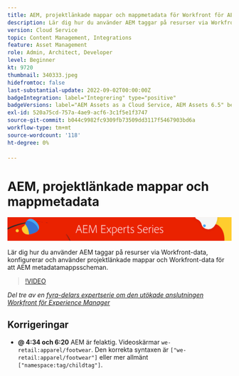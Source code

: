 ```yaml
---
title: AEM, projektlänkade mappar och mappmetadata för Workfront för AEM förbättrade anslutningsprogrammet
description: Lär dig hur du använder AEM taggar på resurser via Workfront-data, använder projektlänkade mappar och Workfront-data för att AEM metadatamappsscheman.
version: Cloud Service
topic: Content Management, Integrations
feature: Asset Management
role: Admin, Architect, Developer
level: Beginner
kt: 9720
thumbnail: 340333.jpeg
hidefromtoc: false
last-substantial-update: 2022-09-02T00:00:00Z
badgeIntegration: label="Integrering" type="positive"
badgeVersions: label="AEM Assets as a Cloud Service, AEM Assets 6.5" before-title="false"
exl-id: 520a75cd-757a-4ae9-acf6-3c1f5e1f3747
source-git-commit: b044c9982fc9309fb73509dd3117f5467903bd6a
workflow-type: tm+mt
source-wordcount: '118'
ht-degree: 0%

---
```


# AEM, projektlänkade mappar och mappmetadata

![AEM Experts Series](./assets/banner.png)

Lär dig hur du använder AEM taggar på resurser via Workfront-data, konfigurerar och använder projektlänkade mappar och Workfront-data för att AEM metadatamappsscheman.

>[!VIDEO](https://video.tv.adobe.com/v/340333?quality=12&learn=on)

_Del tre av en [fyra-delars expertserie om den utökade anslutningen Workfront för Experience Manager](./overview.md)_

## Korrigeringar

+ __@ 4:34 och 6:20__ AEM är felaktig. Videoskärmar `we-retail:apparel/footwear`. Den korrekta syntaxen är `["we-retail:apparel/footwear"]` eller mer allmänt `["namespace:tag/childtag"]`.
